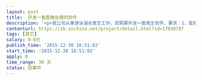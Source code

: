 ```yaml
---                
layout: post       
title:  开发一套图像处理的软件           
description: '<p>我公司从事游泳溺水救生工作，现需要开发一套救生软件，要求：1、能够对水下摄像机采集的图像信息进行分析识别，对游泳的人进行判断，判断其是否处于溺水状态，预警并报警。2、识别率达到90%以上。能够去掉水波纹、倒影等因素的干扰。公司寻求各式各样的合作。<br></p>'     
contenturl: https://zb.oschina.net/project/detail.html?id=17030787      
tags: [其它]            
salary: 0-0元          
publish_time: '2015-12-30 16:51:02'         
start_time: '2015-12-30 16:51:02'           
apply: 0                   
time_range: 30 天              
status: 招募中                  
---                 
```

